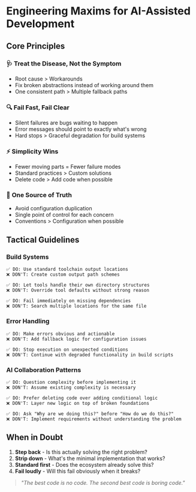 # Engineering Maxims for AI-Assisted Development

## Core Principles

### 🩺 **Treat the Disease, Not the Symptom**
- Root cause > Workarounds
- Fix broken abstractions instead of working around them
- One consistent path > Multiple fallback paths

### 🔍 **Fail Fast, Fail Clear**
- Silent failures are bugs waiting to happen
- Error messages should point to exactly what's wrong
- Hard stops > Graceful degradation for build systems

### ⚡ **Simplicity Wins**
- Fewer moving parts = Fewer failure modes
- Standard practices > Custom solutions
- Delete code > Add code when possible

### 📏 **One Source of Truth**
- Avoid configuration duplication
- Single point of control for each concern
- Conventions > Configuration when possible

## Tactical Guidelines

### Build Systems
```
✅ DO: Use standard toolchain output locations
❌ DON'T: Create custom output path schemes

✅ DO: Let tools handle their own directory structures  
❌ DON'T: Override tool defaults without strong reason

✅ DO: Fail immediately on missing dependencies
❌ DON'T: Search multiple locations for the same file
```

### Error Handling
```
✅ DO: Make errors obvious and actionable
❌ DON'T: Add fallback logic for configuration issues

✅ DO: Stop execution on unexpected conditions
❌ DON'T: Continue with degraded functionality in build scripts
```

### AI Collaboration Patterns
```
✅ DO: Question complexity before implementing it
❌ DON'T: Assume existing complexity is necessary

✅ DO: Prefer deleting code over adding conditional logic
❌ DON'T: Layer new logic on top of broken foundations

✅ DO: Ask "Why are we doing this?" before "How do we do this?"
❌ DON'T: Implement requirements without understanding the problem
```

## When in Doubt

1. **Step back** - Is this actually solving the right problem?
2. **Strip down** - What's the minimal implementation that works?
3. **Standard first** - Does the ecosystem already solve this?
4. **Fail loudly** - Will this fail obviously when it breaks?

> *"The best code is no code. The second best code is boring code."* 